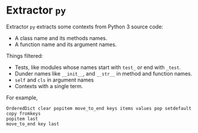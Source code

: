 # Extractor `py`

Extractor `py` extracts some contexts from Python 3 source code:
- A class name and its methods names.
- A function name and its argument names.

Things filtered:
- Tests, like modules whose names start with `test_` or end with `_test`.
- Dunder names like `__init__`, and `__str__` in method and function names.
- `self` and `cls` in argument names
- Contexts with a single term.


For example,
```
OrderedDict clear popitem move_to_end keys items values pop setdefault copy fromkeys
popitem last
move_to_end key last
```
